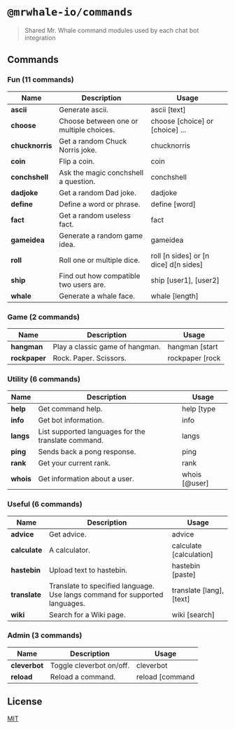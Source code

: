 # `@mrwhale-io/commands`

> Shared Mr. Whale command modules used by each chat bot integration

## Commands

### Fun (11 commands)

| Name            | Description                             | Usage                                 |
| --------------- | --------------------------------------- | ------------------------------------- |
| **ascii**       | Generate ascii.                         | ascii [text]                          |
| **choose**      | Choose between one or multiple choices. | choose [choice] or [choice] ...       |
| **chucknorris** | Get a random Chuck Norris joke.         | chucknorris                           |
| **coin**        | Flip a coin.                            | coin                                  |
| **conchshell**  | Ask the magic conchshell a question.    | conchshell                            | 
| **dadjoke**     | Get a random Dad joke.                  | dadjoke                               |
| **define**      | Define a word or phrase.                | define [word]                         |
| **fact**        | Get a random useless fact.              | fact                                  |
| **gameidea**    | Generate a random game idea.            | gameidea                              |
| **roll**        | Roll one or multiple dice.              | roll [n sides] or [n dice] d[n sides] |
| **ship**        | Find out how compatible two users are.  | ship [user1], [user2]                 |              
| **whale**       | Generate a whale face.                  | whale [length]                        |

### Game (2 commands)

| Name          | Description                     | Usage                             |
| ------------- | ------------------------------- | --------------------------------- |
| **hangman**   | Play a classic game of hangman. | hangman [start|guess|end] [guess] |
| **rockpaper** | Rock. Paper. Scissors.          | rockpaper [rock|paper|scissors]   |

### Utility (6 commands)

| Name      | Description                                         | Usage            |
| --------- | --------------------------------------------------- | ---------------- |
| **help**  | Get command help.                                   | help [type|name] |
| **info**  | Get bot information.                                | info             |
| **langs** | List supported languages for the translate command. | langs            |
| **ping**  | Sends back a pong response.                         | ping             |
| **rank**  | Get your current rank.                              | rank             |
| **whois** | Get information about a user.                       | whois [@user]    |

### Useful (6 commands)

| Name          | Description                                                                 | Usage                    |
| ------------- | --------------------------------------------------------------------------- | ------------------------ |
| **advice**    | Get advice.                                                                 | advice                   |
| **calculate** | A calculator.                                                               | calculate [calculation]  |
| **hastebin**  | Upload text to hastebin.                                                    | hastebin [paste]         |
| **translate** | Translate to specified language. Use langs command for supported languages. | translate [lang], [text] |
| **wiki**      | Search for a Wiki page.                                                     | wiki [search]            |

### Admin (3 commands)

| Name          | Description                              | Usage                |
| ------------- | ---------------------------------------- | -------------------- |
| **cleverbot** | Toggle cleverbot on/off.                 | cleverbot            |
| **reload**    | Reload a command.                        | reload [command|all] |

## License

[MIT](https://tldrlegal.com/license/mit-license)